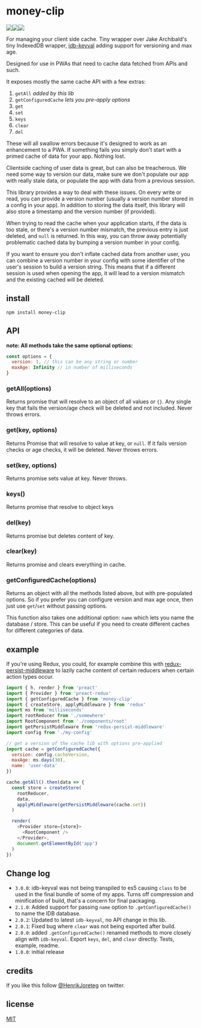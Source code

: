 # money-clip

![](https://img.shields.io/npm/dm/money-clip.svg)![](https://img.shields.io/npm/v/money-clip.svg)![](https://img.shields.io/npm/l/money-clip.svg)

For managing your client side cache. Tiny wrapper over Jake Archibald's tiny IndexedDB wrapper, [idb-keyval](https://github.com/jakearchibald/idb-keyval) adding support for versioning and max age.

Designed for use in PWAs that need to cache data fetched from APIs and such.

It exposes mostly the same cache API with a few extras:

1.  `getAll` _added by this lib_
1.  `getConfiguredCache` _lets you pre-apply options_
1.  `get`
1.  `set`
1.  `keys`
1.  `clear`
1.  `del`

These will all swallow errors because it's designed to work as an enhancement to a PWA. If something fails you simply don't start with a primed cache of data for your app. Nothing lost.

Clientside caching of user data is great, but can also be treacherous. We need some way to version our data, make sure we don't populate our app with really stale data, or populate the app with data from a previous session.

This library provides a way to deal with these issues. On every write or read, you can provide a version number (usually a version number stored in a config in your app). In addition to storing the data itself, this library will also store a timestamp and the version number (if provided).

When trying to read the cache when your application starts, if the data is too stale, or there's a version number mismatch, the previous entry is just deleted, and `null` is returned. In this way, you can throw away potentially problematic cached data by bumping a version number in your config.

If you want to ensure you don't inflate cached data from another user, you can combine a version number in your config with some identifier of the user's session to build a version string. This means that if a different session is used when opening the app, it will lead to a version mismatch and the existing cached will be deleted.

## install

```
npm install money-clip
```

## API

**note: All methods take the same optional options:**

```js
const options = {
  version: 1, // this can be any string or number
  maxAge: Infinity // in number of milliseconds
}
```

### getAll(options)

Returns promise that will resolve to an object of all values or `{}`. Any single key that fails the version/age check will be deleted and not included. Never throws errors.

### get(key, options)

Returns Promise that will resolve to value at key, or `null`. If it fails version checks or age checks, it will be deleted. Never throws errors.

### set(key, options)

Returns promise sets value at key. Never throws.

### keys()

Returns promise that resolve to object keys

### del(key)

Returns promise but deletes content of key.

### clear(key)

Returns promise and clears everything in cache.

### getConfiguredCache(options)

Returns an object with all the methods listed above, but with pre-populated options. So if you prefer you can configure version and max age once, then just use `get`/`set` without passing options.

This function also takes one additional option: `name` which lets you name the database / store. This can be useful if you need to create different caches for different categories of data.

## example

If you're using Redux, you could, for example combine this with [redux-persist-middleware](https://github.com/HenrikJoreteg/redux-persist-middleware) to lazily cache content of certain reducers when certain action types occur.

```js
import { h, render } from 'preact'
import { Provider } from 'preact-redux'
import { getConfiguredCache } from 'money-clip'
import { createStore, applyMiddleware } from 'redux'
import ms from 'milliseconds'
import rootReducer from './somewhere'
import RootComponent from './components/root'
import getPersistMiddleware from 'redux-persist-middleware'
import config from './my-config'

// get a version of the cache lib with options pre-applied
import cache = getConfiguredCache({
  version: config.cacheVersion,
  maxAge: ms.days(30),
  name: 'user-data'
})

cache.getAll().then(data => {
  const store = createStore(
    rootReducer,
    data,
    applyMiddleware(getPersistMiddleware(cache.set))
  )

  render(
    <Provider store={store}>
      <RootComponent />
    </Provider>,
    document.getElementById('app')
  )
})
```

## Change log

* `3.0.0`: idb-keyval was not being transpiled to es5 causing `class` to be used in the final bundle of some of my apps. Turns off compression and minification of build, that's a concern for final packaging.
* `2.1.0`: Added support for passing `name` option to `.getConfiguredCache()` to name the IDB database.
* `2.0.2`: Updated to latest `idb-keyval`, no API change in this lib.
* `2.0.1`: Fixed bug where `clear` was not being exported after build.
* `2.0.0`: added `.getConfiguredCache()` renamed methods to more closely align with `idb-keyval`. Export `keys`, `del`, and `clear` directly. Tests, example, readme.
* `1.0.0`: initial release

## credits

If you like this follow [@HenrikJoreteg](http://twitter.com/henrikjoreteg) on twitter.

## license

[MIT](http://mit.joreteg.com/)
